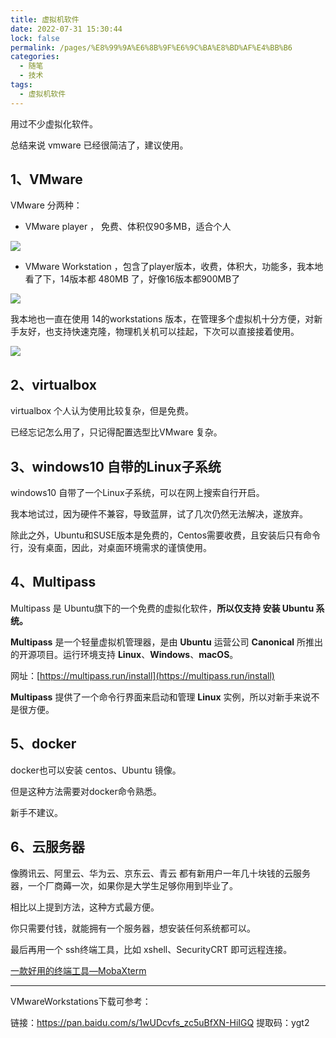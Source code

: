```yaml
---
title: 虚拟机软件
date: 2022-07-31 15:30:44
lock: false
permalink: /pages/%E8%99%9A%E6%8B%9F%E6%9C%BA%E8%BD%AF%E4%BB%B6
categories:
  - 随笔
  - 技术
tags:
  - 虚拟机软件
---
```

用过不少虚拟化软件。

总结来说 vmware 已经很简洁了，建议使用。

## 1、VMware

VMware 分两种：

- VMware player ， 免费、体积仅90多MB，适合个人

![](https://cdn.staticaly.com/gh/DogerRain/image@main/2022/img-202207/image-20220731154050351.png)

- VMware Workstation ，包含了player版本，收费，体积大，功能多，我本地看了下，14版本都 480MB 了，好像16版本都900MB了

![](https://cdn.staticaly.com/gh/DogerRain/image@main/2022/img-202207/v2-54b5b7e032ad996756d916014ea3b531_720w.png)

 

我本地也一直在使用 14的workstations 版本，在管理多个虚拟机十分方便，对新手友好，也支持快速克隆，物理机关机可以挂起，下次可以直接接着使用。

![](https://cdn.staticaly.com/gh/DogerRain/image@main/2022/img-202207/image-20220731153054328.png)

 

## 2、virtualbox

virtualbox 个人认为使用比较复杂，但是免费。

已经忘记怎么用了，只记得配置选型比VMware 复杂。



## 3、windows10 自带的Linux子系统

windows10 自带了一个Linux子系统，可以在网上搜索自行开启。

我本地试过，因为硬件不兼容，导致蓝屏，试了几次仍然无法解决，遂放弃。

除此之外，Ubuntu和SUSE版本是免费的，Centos需要收费，且安装后只有命令行，没有桌面，因此，对桌面环境需求的谨慎使用。



## 4、Multipass

Multipass 是 Ubuntu旗下的一个免费的虚拟化软件，**所以仅支持 安装 Ubuntu 系统。**

**Multipass** 是一个轻量虚拟机管理器，是由 **Ubuntu** 运营公司 **Canonical** 所推出的开源项目。运行环境支持 **Linux**、**Windows**、**macOS**。

网址：[https://multipass.run/install](https://multipass.run/install)

**Multipass** 提供了一个命令行界面来启动和管理 **Linux** 实例，所以对新手来说不是很方便。



## 5、docker

docker也可以安装 centos、Ubuntu 镜像。

但是这种方法需要对docker命令熟悉。

新手不建议。



## 6、云服务器

像腾讯云、阿里云、华为云、京东云、青云 都有新用户一年几十块钱的云服务器，一个厂商薅一次，如果你是大学生足够你用到毕业了。



相比以上提到方法，这种方式最方便。



你只需要付钱，就能拥有一个服务器，想安装任何系统都可以。



最后再用一个 ssh终端工具，比如 xshell、SecurityCRT 即可远程连接。

[一款好用的终端工具—MobaXterm](https://mp.weixin.qq.com/s?__biz=MzAxNTc4ODYzOQ==&mid=2247484405&idx=1&sn=4443235f0b38f5290d4ccef15430c11a&chksm=9bfffcc5ac8875d3abdbc7e6209db042576617581cb639c0d8b7dd951bd68ba417f9927c653b&token=1516016977&lang=zh_CN#rd)



---

VMwareWorkstations下载可参考：

链接：https://pan.baidu.com/s/1wUDcvfs_zc5uBfXN-HiIGQ 
提取码：ygt2